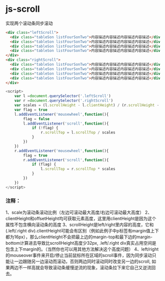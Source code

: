 # js-scroll
实现两个滚动条同步滚动
```html
<div class="leftScroll">
  <div class="tableSon listFourSonTwo">内容描述内容描述内容描述内容描述</div>
  <div class="tableSon listFourSonTwo">内容描述内容描述内容描述内容描述</div>
  <div class="tableSon listFourSonTwo">内容描述内容描述内容描述内容描述</div>
  <div class="tableSon listFourSonTwo">内容描述内容描述内容描述内容描述</div>
</div>
<div class="rightScroll">
  <div class="tableSon listFourSonTwo">内容描述内容描述内容描述内容描述</div>
  <div class="tableSon listFourSonTwo">内容描述内容描述内容描述内容描述</div>
  <div class="tableSon listFourSonTwo">内容描述内容描述内容描述内容描述</div>
  <div class="tableSon listFourSonTwo">内容描述内容描述内容描述内容描述</div>
</div>
```
```js
<script>
    var l =document.querySelector('.leftScroll')
    var r =document.querySelector('.rightScroll')
    var scales = (l.scrollHeight - l.clientHeight) / (r.scrollHeight - r.clientHeight)
    var flag = true
    l.addEventListener('mousewheel',function(){
        flag = false
        l.addEventListener('scroll',function(){
            if (!flag) {
                r.scrollTop = l.scrollTop / scales
            }
        })
    })
    r.addEventListener('mousewheel',function(){
        flag = true
        r.addEventListener('scroll',function(){
            if (flag) {
                l.scrollTop = r.scrollTop * scales
            }
        })
    })
</script>
```
### 注释：
1、scale为滚动条滚动比例（左边可滚动最大高度/右边可滚动最大高度）
2、clientHeight和offsetHeight均可获取元素高度，这里用clientHeight是因为这个属性不包含横向滚动条的高度
3、scrollHeight是left/right里内容的高度，它和(.left/.right div).clientHeight可能会有区别（例如此例子中p标签有margin值上下都为16px），那么clientHeight不会把最上边的margin-top和最下边的margin-bottom计算进去导致比scrollHeight高度少32px, .left/.right div真实占用空间是包含上下margin的。（当然你也可以用其他方法解决这个高度问题）
4、left/right的mouseover事件来开启/停止当前鼠标所在区域的scroll事件，因为同步滚动只能让一边跟随另一边滚动而滚动，否则两边同时滚动同时改变另一边的scroll, 如果两边不一样高就会导致滚动条缓慢逆流的现象，滚动条拉下来它自己又逆流回去。
